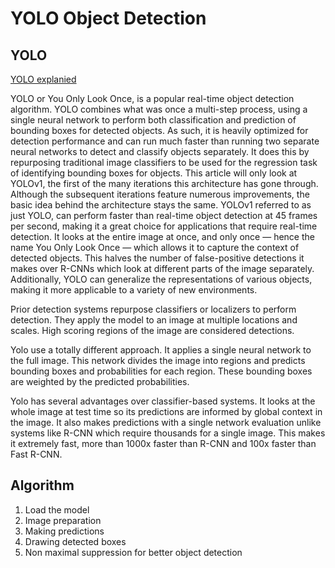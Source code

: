 # YOLO Object Detection

## YOLO

[YOLO explanied](https://medium.com/analytics-vidhya/yolo-explained-5b6f4564f31)

YOLO or You Only Look Once, is a popular real-time object detection algorithm. YOLO combines what was once a multi-step process, using a single neural network to perform both classification and prediction of bounding boxes for detected objects. As such, it is heavily optimized for detection performance and can run much faster than running two separate neural networks to detect and classify objects separately. It does this by repurposing traditional image classifiers to be used for the regression task of identifying bounding boxes for objects. This article will only look at YOLOv1, the first of the many iterations this architecture has gone through. Although the subsequent iterations feature numerous improvements, the basic idea behind the architecture stays the same. YOLOv1 referred to as just YOLO, can perform faster than real-time object detection at 45 frames per second, making it a great choice for applications that require real-time detection. It looks at the entire image at once, and only once — hence the name You Only Look Once — which allows it to capture the context of detected objects. This halves the number of false-positive detections it makes over R-CNNs which look at different parts of the image separately. Additionally, YOLO can generalize the representations of various objects, making it more applicable to a variety of new environments.

Prior detection systems repurpose classifiers or localizers to perform detection. They apply the model to an image at multiple locations and scales. High scoring regions of the image are considered detections.

Yolo use a totally different approach. It applies a single neural network to the full image. This network divides the image into regions and predicts bounding boxes and probabilities for each region. These bounding boxes are weighted by the predicted probabilities.

Yolo has several advantages over classifier-based systems. It looks at the whole image at test time so its predictions are informed by global context in the image. It also makes predictions with a single network evaluation unlike systems like R-CNN which require thousands for a single image. This makes it extremely fast, more than 1000x faster than R-CNN and 100x faster than Fast R-CNN.

## Algorithm
1. Load the model
2. Image preparation
3. Making predictions
4. Drawing detected boxes
5. Non maximal suppression for better object detection
